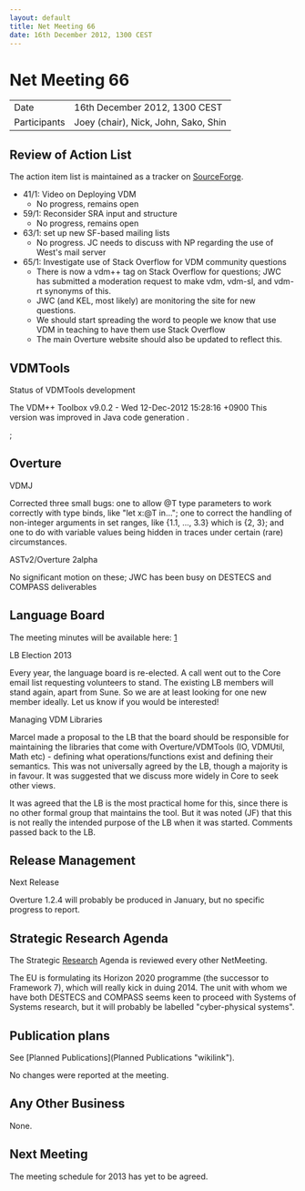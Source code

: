 ```yaml
---
layout: default
title: Net Meeting 66
date: 16th December 2012, 1300 CEST
---
```



# Net Meeting 66

|||
|---|---|
| Date | 16th December 2012, 1300 CEST |
| Participants | Joey (chair), Nick, John, Sako, Shin |

Review of Action List
---------------------

The action item list is maintained as a tracker on
[SourceForge](https://sourceforge.net/p/overture/netmeeting-actions/).

-   41/​1: Video on Deploying VDM
    -   No progress, remains open
-   59/​1: Reconsider SRA input and structure
    -   No progress, remains open
-   63/​1: set up new SF-based mailing lists
    -   No progress. JC needs to discuss with NP regarding the use of
        West's mail server
-   65/​1: Investigate use of Stack Overflow for VDM community questions
    -   There is now a vdm++ tag on Stack Overflow for questions; JWC
        has submitted a moderation request to make vdm, vdm-sl, and
        vdm-rt synonyms of this.
    -   JWC (and KEL, most likely) are monitoring the site for new
        questions.
    -   We should start spreading the word to people we know that use
        VDM in teaching to have them use Stack Overflow
    -   The main Overture website should also be updated to reflect
        this.

VDMTools
--------

Status of VDMTools development

The VDM++ Toolbox v9.0.2 - Wed 12-Dec-2012 15:28:16 +0900 This version
was improved in Java code generation .

;

Overture
--------

VDMJ

Corrected three small bugs: one to allow @T type parameters to work
correctly with type binds, like "let x:@T in..."; one to correct the
handling of non-integer arguments in set ranges, like {1.1, ..., 3.3}
which is {2, 3}; and one to do with variable values being hidden in
traces under certain (rare) circumstances.

ASTv2/Overture 2alpha

No significant motion on these; JWC has been busy on DESTECS and COMPASS
deliverables

Language Board
--------------

The meeting minutes will be available here:
[1](http://wiki.overturetool.org/index.php/Language_Board_NetMeeting_Minutes)

LB Election 2013

Every year, the language board is re-elected. A call went out to the
Core email list requesting volunteers to stand. The existing LB members
will stand again, apart from Sune. So we are at least looking for one
new member ideally. Let us know if you would be interested!

Managing VDM Libraries

Marcel made a proposal to the LB that the board should be responsible
for maintaining the libraries that come with Overture/VDMTools (IO,
VDMUtil, Math etc) - defining what operations/functions exist and
defining their semantics. This was not universally agreed by the LB,
though a majority is in favour. It was suggested that we discuss more
widely in Core to seek other views.

It was agreed that the LB is the most practical home for this, since
there is no other formal group that maintains the tool. But it was noted
(JF) that this is not really the intended purpose of the LB when it was
started. Comments passed back to the LB.

Release Management
------------------

Next Release

Overture 1.2.4 will probably be produced in January, but no specific
progress to report.

Strategic Research Agenda
-------------------------

The Strategic [Research](Research "wikilink") Agenda is reviewed every
other NetMeeting.

The EU is formulating its Horizon 2020 programme (the successor to
Framework 7), which will really kick in duing 2014. The unit with whom
we have both DESTECS and COMPASS seems keen to proceed with Systems of
Systems research, but it will probably be labelled "cyber-physical
systems".

Publication plans
-----------------

See [Planned Publications](Planned Publications "wikilink").

No changes were reported at the meeting.

Any Other Business
------------------

None.

Next Meeting
------------

The meeting schedule for 2013 has yet to be agreed.
